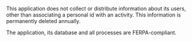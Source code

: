 This application does not collect or distribute information about its
users, other than associating a personal id with an activity.
This information is permanently deleted annually.

The application, its database and all processes are FERPA-compliant.


